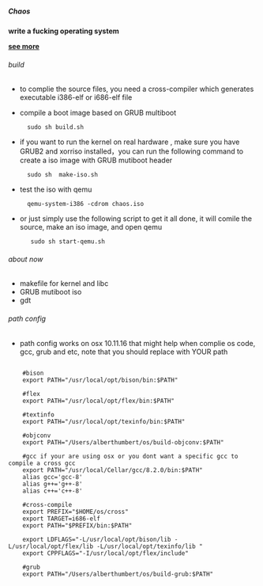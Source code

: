 ##### Chaos

**write a fucking operating system**

**[see more](https://tocreate.app/2018/09/21/OperatingSystem/)**

###### build

* to complie the source files, you need a cross-compiler which generates executable i386-elf or i686-elf file


* compile a boot image based on GRUB multiboot


		sudo sh build.sh	
		
		
* if you want to run the kernel on real hardware , make sure you have GRUB2 and xorriso installed，you can run the following command to create a iso image with GRUB mutiboot header

		sudo sh  make-iso.sh
		
		
* test the iso with qemu


		qemu-system-i386 -cdrom chaos.iso


* or just simply use the following script to get it all done, it will comile the source, make an iso image, and open qemu


		 sudo sh start-qemu.sh
		

###### about now

* makefile for kernel and libc
* GRUB mutiboot iso 
* gdt






###### path config 

* path config works on osx 10.11.16 that might help when complie os code, gcc, grub and etc, note that you should replace with YOUR path



```
	
	#bison
	export PATH="/usr/local/opt/bison/bin:$PATH"

	#flex
	export PATH="/usr/local/opt/flex/bin:$PATH"

	#textinfo
	export PATH="/usr/local/opt/texinfo/bin:$PATH"

	#objconv
	export PATH="/Users/alberthumbert/os/build-objconv:$PATH"

	#gcc if your are using osx or you dont want a specific gcc to compile a cross gcc
	export PATH="/usr/local/Cellar/gcc/8.2.0/bin:$PATH"
	alias gcc='gcc-8'
	alias g++='g++-8'
	alias c++='c++-8'

	#cross-compile
	export PREFIX="$HOME/os/cross"
	export TARGET=i686-elf
	export PATH="$PREFIX/bin:$PATH"

	export LDFLAGS="-L/usr/local/opt/bison/lib -L/usr/local/opt/flex/lib -L/usr/local/opt/texinfo/lib "
	export CPPFLAGS="-I/usr/local/opt/flex/include"

	#grub
	export PATH="/Users/alberthumbert/os/build-grub:$PATH"
```
